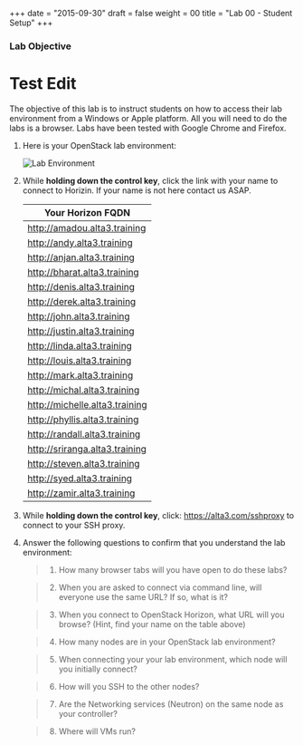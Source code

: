 +++
date = "2015-09-30"
draft = false
weight = 00
title = "Lab 00 - Student Setup"
+++

### Lab Objective

# Test Edit

The objective of this lab is to instruct students on how to access their lab environment from a Windows or Apple platform. All you will need to do the labs is a browser. Labs have been tested with Google Chrome and Firefox. 

1. Here is your OpenStack lab environment: 

	![Lab Environment](https://i.imgur.com/diOquaU.png)

2. While **holding down the control key**, click the link with your name to connect to Horizin. If your name is not here contact us ASAP. 

    | Your Horizon FQDN
    | ---
    |http://amadou.alta3.training
    |http://andy.alta3.training
    |http://anjan.alta3.training
    |http://bharat.alta3.training
    |http://denis.alta3.training
    |http://derek.alta3.training
    |http://john.alta3.training
    |http://justin.alta3.training
    |http://linda.alta3.training
    |http://louis.alta3.training
    |http://mark.alta3.training
    |http://michal.alta3.training
    |http://michelle.alta3.training
    |http://phyllis.alta3.training
    |http://randall.alta3.training
    |http://sriranga.alta3.training
    |http://steven.alta3.training
    |http://syed.alta3.training
    |http://zamir.alta3.training

3. While **holding down the control key**, click: https://alta3.com/sshproxy to connect to your SSH proxy.
 
4. Answer the following questions to confirm that you understand the lab environment:

	>   1. How many browser tabs will you have open to do these labs?
	
	>   2. When you are asked to connect via command line, will everyone use the same URL?  If so, what is it?
	
	>   3. When you connect to OpenStack Horizon, what URL will you browse? (Hint, find your name on the table above)
	
	>   4. How many nodes are in your OpenStack lab environment?
	
	>   5. When connecting your your lab environment, which node will you initially connect?
	
	>   6. How will you SSH to the other nodes?

	>   7. Are the Networking services (Neutron) on the same node as your controller?

	>   8. Where will VMs run?
	
